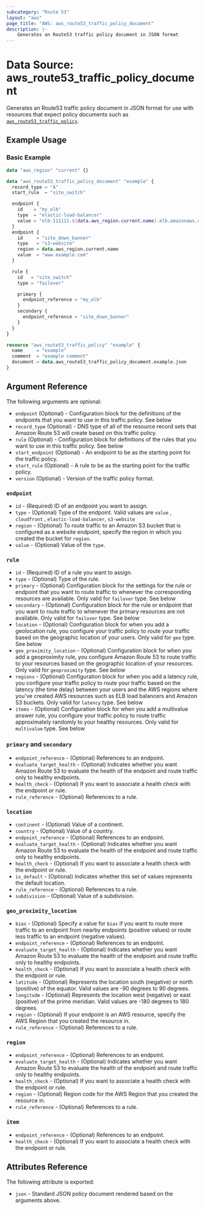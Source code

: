 ```yaml
---
subcategory: "Route 53"
layout: "aws"
page_title: "AWS: aws_route53_traffic_policy_document"
description: |-
    Generates an Route53 traffic policy document in JSON format
---
```


# Data Source: aws_route53_traffic_policy_document

Generates an Route53 traffic policy document in JSON format for use with resources that expect policy documents such as [`aws_route53_traffic_policy`](/docs/providers/aws/r/route53_traffic_policy.html).


## Example Usage

### Basic Example

```terraform
data "aws_region" "current" {}

data "aws_route53_traffic_policy_document" "example" {
  record_type = "A"
  start_rule  = "site_switch"

  endpoint {
    id    = "my_elb"
    type  = "elastic-load-balancer"
    value = "elb-111111.${data.aws_region.current.name}.elb.amazonaws.com"
  }
  endpoint {
    id     = "site_down_banner"
    type   = "s3-website"
    region = data.aws_region.current.name
    value  = "www.example.com"
  }

  rule {
    id   = "site_switch"
    type = "failover"

    primary {
      endpoint_reference = "my_elb"
    }
    secondary {
      endpoint_reference = "site_down_banner"
    }
  }
}

resource "aws_route53_traffic_policy" "example" {
  name     = "example"
  comment  = "example comment"
  document = data.aws_route53_traffic_policy_document.example.json
}
```

## Argument Reference

The following arguments are optional:

* `endpoint` (Optional) - Configuration block for the definitions of the endpoints that you want to use in this traffic policy. See below
* `record_type` (Optional) - DNS type of all of the resource record sets that Amazon Route 53 will create based on this traffic policy.
* `rule` (Optional) - Configuration block for definitions of the rules that you want to use in this traffic policy. See below
* `start_endpoint` (Optional) - An endpoint to be as the starting point for the traffic policy.
* `start_rule` (Optional) - A rule to be as the starting point for the traffic policy.
* `version` (Optional) - Version of the traffic policy format.


### `endpoint`

* `id` - (Required) ID of an endpoint you want to assign.
* `type` - (Optional) Type of the endpoint. Valid values are `value` , `cloudfront` , `elastic-load-balancer`, `s3-website`
* `region` - (Optional) To route traffic to an Amazon S3 bucket that is configured as a website endpoint, specify the region in which you created the bucket for `region`.
* `value` - (Optional) Value of the `type`.


### `rule`

* `id` - (Required) ID of a rule you want to assign.
* `type` - (Optional) Type of the rule.
* `primary` - (Optional) Configuration block for the settings for the rule or endpoint that you want to route traffic to whenever the corresponding resources are available. Only valid for `failover` type. See below
* `secondary` - (Optional) Configuration block for the rule or endpoint that you want to route traffic to whenever the primary resources are not available. Only valid for `failover` type. See below
* `location` - (Optional) Configuration block for when you add a geolocation rule, you configure your traffic policy to route your traffic based on the geographic location of your users.  Only valid for `geo` type. See below
* `geo_proximity_location` - (Optional) Configuration block for when you add a geoproximity rule, you configure Amazon Route 53 to route traffic to your resources based on the geographic location of your resources. Only valid for `geoproximity` type. See below
* `regions` - (Optional) Configuration block for when you add a latency rule, you configure your traffic policy to route your traffic based on the latency (the time delay) between your users and the AWS regions where you've created AWS resources such as ELB load balancers and Amazon S3 buckets. Only valid for `latency` type. See below
* `items` - (Optional) Configuration block for when you add a multivalue answer rule, you configure your traffic policy to route traffic approximately randomly to your healthy resources.  Only valid for `multivalue` type. See below

### `primary` and `secondary`

* `endpoint_reference` - (Optional) References to an endpoint.
* `evaluate_target_health` - (Optional) Indicates whether you want Amazon Route 53 to evaluate the health of the endpoint and route traffic only to healthy endpoints.
* `health_check` - (Optional) If you want to associate a health check with the endpoint or rule.
* `rule_reference` - (Optional) References to a rule.

### `location`

* `continent` - (Optional) Value of a continent.
* `country` - (Optional) Value of a country.
* `endpoint_reference` - (Optional) References to an endpoint.
* `evaluate_target_health` - (Optional) Indicates whether you want Amazon Route 53 to evaluate the health of the endpoint and route traffic only to healthy endpoints.
* `health_check` - (Optional) If you want to associate a health check with the endpoint or rule.
* `is_default` - (Optional) Indicates whether this set of values represents the default location.
* `rule_reference` - (Optional) References to a rule.
* `subdivision` - (Optional) Value of a subdivision.

### `geo_proximity_location`

* `bias` - (Optional) Specify a value for `bias` if you want to route more traffic to an endpoint from nearby endpoints (positive values) or route less traffic to an endpoint (negative values).
* `endpoint_reference` - (Optional) References to an endpoint.
* `evaluate_target_health` - (Optional) Indicates whether you want Amazon Route 53 to evaluate the health of the endpoint and route traffic only to healthy endpoints.
* `health_check` - (Optional) If you want to associate a health check with the endpoint or rule.
* `latitude` - (Optional) Represents the location south (negative) or north (positive) of the equator. Valid values are -90 degrees to 90 degrees.
* `longitude` - (Optional) Represents the location west (negative) or east (positive) of the prime meridian. Valid values are -180 degrees to 180 degrees.
* `region` - (Optional) If your endpoint is an AWS resource, specify the AWS Region that you created the resource in.
* `rule_reference` - (Optional) References to a rule.

### `region`

* `endpoint_reference` - (Optional) References to an endpoint.
* `evaluate_target_health` - (Optional) Indicates whether you want Amazon Route 53 to evaluate the health of the endpoint and route traffic only to healthy endpoints.
* `health_check` - (Optional) If you want to associate a health check with the endpoint or rule.
* `region` - (Optional) Region code for the AWS Region that you created the resource in.
* `rule_reference` - (Optional) References to a rule.

### `item`

* `endpoint_reference` - (Optional) References to an endpoint.
* `health_check` - (Optional) If you want to associate a health check with the endpoint or rule.


## Attributes Reference

The following attribute is exported:

* `json` - Standard JSON policy document rendered based on the arguments above.
